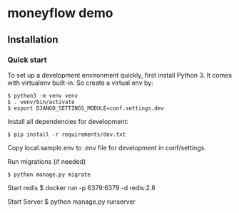 

# moneyflow demo

## Installation

### Quick start

To set up a development environment quickly, first install Python 3. It
comes with virtualenv built-in. So create a virtual env by:

    $ python3 -m venv venv
    $ . venv/bin/activate
    $ export DJANGO_SETTINGS_MODULE=conf.settings.dev

Install all dependencies for development:

    $ pip install -r requirements/dev.txt

Copy local.sample.env to .env file for development in conf/settings.

Run migrations (if needed)

    $ python manage.py migrate

Start redis
    $ docker run -p 6379:6379 -d redis:2.8

Start Server
    $ python manage.py runserver

